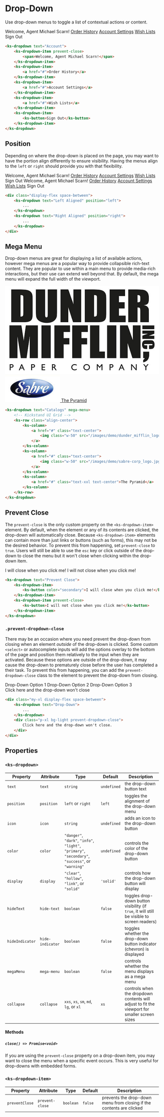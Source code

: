 # Drop-Down

Use drop-down menus to toggle a list of contextual actions or content.

<div class="my-xl">
    <ks-dropdown text="Account">
        <ks-dropdown-item prevent-close><span>Welcome, Agent Michael Scarn!</span></ks-dropdown-item>
        <ks-dropdown-item>
            <a href="#">Order History</a>
        </ks-dropdown-item>
        <ks-dropdown-item>
            <a href="#">Account Settings</a>
        </ks-dropdown-item>
        <ks-dropdown-item>
            <a href="#">Wish Lists</a>
        </ks-dropdown-item>
        <ks-dropdown-item>
            <ks-button>Sign Out</ks-button>
        </ks-dropdown-item>
    </ks-dropdown>
</div>

```html
<ks-dropdown text="Account">
    <ks-dropdown-item prevent-close>
        <span>Welcome, Agent Michael Scarn!</span>
    </ks-dropdown-item>
    <ks-dropdown-item>
        <a href="#">Order History</a>
    </ks-dropdown-item>
    <ks-dropdown-item>
        <a href="#">Account Settings</a>
    </ks-dropdown-item>
    <ks-dropdown-item>
        <a href="#">Wish Lists</a>
    </ks-dropdown-item>
    <ks-dropdown-item>
        <ks-button>Sign Out</ks-button>
    </ks-dropdown-item>
</ks-dropdown>
```

## Position

Depending on where the drop-down is placed on the page, you may want to have the portion align differently to ensure visibility. Having the menus align to the `left` or `right` should provide you with that flexibility.

<div class="my-xxl display-flex space-between">
    <ks-dropdown text="Left Aligned" position="left">
        <ks-dropdown-item prevent-close>
            <span>Welcome, Agent Michael Scarn!</span>
        </ks-dropdown-item>
        <ks-dropdown-item>
            <a href="#">Order History</a>
        </ks-dropdown-item>
        <ks-dropdown-item>
            <a href="#">Account Settings</a>
        </ks-dropdown-item>
        <ks-dropdown-item>
            <a href="#">Wish Lists</a>
        </ks-dropdown-item>
        <ks-dropdown-item>
            <ks-button>Sign Out</ks-button>
        </ks-dropdown-item>
    </ks-dropdown>
    <ks-dropdown text="Right Aligned" position="right">
        <ks-dropdown-item prevent-close>
            <span>Welcome, Agent Michael Scarn!</span>
        </ks-dropdown-item>
        <ks-dropdown-item>
            <a href="#">Order History</a>
        </ks-dropdown-item>
        <ks-dropdown-item>
            <a href="#">Account Settings</a>
        </ks-dropdown-item>
        <ks-dropdown-item>
            <a href="#">Wish Lists</a>
        </ks-dropdown-item>
        <ks-dropdown-item>
            <ks-button>Sign Out</ks-button>
        </ks-dropdown-item>
    </ks-dropdown>
</div>

```html
<div class="display-flex space-between">
    <ks-dropdown text="Left Aligned" position="left">
        ...
    </ks-dropdown>
    <ks-dropdown text="Right Aligned" position="right">
        ...
    </ks-dropdown>
</div>
```

## Mega Menu

Drop-down menus are great for displaying a list of available actions, however mega menus are a popular way to provide collapsible rich-text content. They are popular to use within a main menu to provide media-rich interactions, but their use can extend well beyond that. By default, the mega menu will expand the full width of the viewport.

<div class="my-xl">
    <ks-dropdown text="Catalogs" mega-menu>
        <ks-row class="align-center">
            <ks-column>
                <a href="#" class="text-center w-100">
                    <img class="w-50" src="/images/demo/dunder_mifflin_logo.jpg" alt="dunder mifflin logo" />
                </a>
            </ks-column>
            <ks-column>
                <a href="#" class="text-center w-100">
                    <img class="w-50" src="/images/demo/sabre-corp_logo.jpg" alt="sabre logo" />
                </a>
            </ks-column>
            <ks-column>
                <a href="#" class="text-xxl text-center w-100">The Pyramid</a>
            </ks-column>
        </ks-row>
    </ks-dropdown>
</div>

```html
<ks-dropdown text="Catalogs" mega-menu>
    <!-- Kickstand UI Grid -->
    <ks-row class="align-center">
        <ks-column>
            <a href="#" class="text-center">
                <img class="w-50" src="/images/demo/dunder_mifflin_logo.jpg" alt="dunder mifflin logo" />
            </a>
        </ks-column>
        <ks-column>
            <a href="#" class="text-center">
                <img class="w-50" src="/images/demo/sabre-corp_logo.jpg" alt="sabre logo" />
            </a>
        </ks-column>
        <ks-column>
            <a href="#" class="text-xxl text-center">The Pyramid</a>
        </ks-column>
    </ks-row>
</ks-dropdown>
```

## Prevent Close

The `prevent-close` is the only custom property on the `<ks-dropdown-item>` element. By default, when the element or any of its contents are clicked, the drop-down will automatically close. Because `<ks-dropdown-item>` elements can contain more than just links or buttons (such as forms), this may not be the desired behavior. To prevent this from happening, set `prevent-close` to `true`.  Users will still be able to use the `esc` key or click outside of the drop-down to close the menu but it won't close when clicking within the drop-down item.

<div class="my-xl">
    <ks-dropdown text="Prevent Close">
        <ks-dropdown-item>
            <ks-button color="secondary">I will close when you click me!</ks-button>
        </ks-dropdown-item>
        <ks-dropdown-item prevent-close>
            <ks-button>I will not close when you click me!</ks-button>
        </ks-dropdown-item>
    </ks-dropdown>
</div>

```html
<ks-dropdown text="Prevent Close">
    <ks-dropdown-item>
        <ks-button color="secondary">I will close when you click me!</ks-button>
    </ks-dropdown-item>
    <ks-dropdown-item prevent-close>
        <ks-button>I will not close when you click me!</ks-button>
    </ks-dropdown-item>
</ks-dropdown>
```

### `.prevent-dropdown-close`

There may be an occasion where you need prevent the drop-down from closing when an element _outside_ of the drop-down is clicked. Some custom `<select>` or autocomplete inputs will add the options overlay to the bottom of the page and position them relatively to the input when they are activated. Because these options are outside of the drop-down, it may cause the drop-down to prematurely close before the user has completed a their task. To prevent this from happening, you can add the `prevent-dropdown-close` class to the element to prevent the drop-down from closing.

<div class="my-xl display-flex space-between">
    <ks-dropdown text="Drop-Down">
        <ks-dropdown-item>
            <ks-button display="clear">Drop-Down Option 1</ks-button>
        </ks-dropdown-item>
        <ks-dropdown-item>
            <ks-button display="clear">Drop-Down Option 2</ks-button>
        </ks-dropdown-item>
        <ks-dropdown-item>
            <ks-button display="clear">Drop-Down Option 3</ks-button>
        </ks-dropdown-item>
    </ks-dropdown>
    <div class="p-xl bg-light prevent-dropdown-close">
        Click here and the drop-down won't close
    </div>
</div>

```html
<div class="my-xl display-flex space-between">
    <ks-dropdown text="Drop-Down">
        ...
    </ks-dropdown>
    <div class="p-xl bg-light prevent-dropdown-close">
        Click here and the drop-down won't close.
    </div>
</div>
```

## Properties

### `<ks-dropdown>`

| Property        | Attribute        | Type              | Default     | Description |
| --------------- | ---------------- | ----------------- | ----------- | ----------- |
| `text`          | `text`           | `string`          | `undefined` | the drop-down button text            |
| `position`      | `position`       | `left` or `right` | `left`      | toggles the alignment of the drop-down menu            |
| `icon`          | `icon`           | `string`          | `undefined` | adds an icon to the drop-down button            |
| `color`         | `color`          | `"danger"`, `"dark"`, `"info"`, `"light"`, `"primary"`, `"secondary"`, `"success"`, or `"warning"`         | `undefined` | controls the color of the drop-down button            |
| `display`       | `display`        | `"clear"`, `"hollow"`, `"link"`, or `"solid"` | `'solid'` | controls how the drop-down button will display            |
| `hideText`      | `hide-text`      | `boolean`          | `false` | toggles drop-down button visibility (if `true`, it will still be visible to screen readers)            |
| `hideIndicator` | `hide-indicator` | `boolean`          | `false` | toggles whether the drop-down button indicator (chevron) is displayed            |
| `megaMenu`      | `mega-menu`      | `boolean`          | `false` | controls whether the menu displays as a mega menu |
| `collapse`      | `collapse`       | `xxs`, `xs`, `sm`, `md`, `lg`, or `xl`         | `xs` | controls when the dropdown contents will adjust to fit the viewport for smaller screen sizes |

#### Methods

##### `close() => Promise<void>`

If you are using the `prevent-close` property on a drop-down item, you may want to close the menu when a specific event occurs. This is very useful for drop-downs with embedded forms.

### `<ks-dropdown-item>`

| Property       | Attribute       | Type      | Default | Description |
| -------------- | --------------- | --------- | ------- | ----------- |
| `preventClose` | `prevent-close` | `boolean` | `false` | prevents the drop-down menu from closing if the contents are clicked            |
